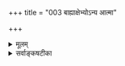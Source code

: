 +++
title = "003 बाह्याक्षेभ्योऽन्य आत्मा"

+++
<details><summary>मूलम्</summary>

बाह्याक्षेभ्योऽन्य आत्मा तदखिलविषयप्रत्यभिज्ञातुरैक्यात् कर्तुः स्मृत्यादिकार्ये करणमिति मनो मानसिद्धं ततोऽन्यत् ।  
प्राणास्सङ्घातरूपा वपुरुदितनयान्न ध्रुवं चेतयन्ते ज्ञानं च ज्ञातृधर्मः क्षणिकमपि च वस्तेन नास्याऽऽत्मभावः ॥ ३ ॥
</details>

<details><summary>सर्वाङ्कषटीका</summary>

सन्त्यन्येऽपि पक्षाः  
शरीरात्मवादिनाम् इव  
इन्द्रियाद्य्-आत्म-वादिनाम् अपि ।  
'देहेन्द्रियमनः प्राणधीभ्योऽन्यः ' इति ह्य् आचार्याः ।  
देहातिरिक्तत्वं च साधितम् ।  
'अहं पश्यामि' 'अहं शृणोमि' इत्यादि-प्रतीति-स्वारस्यात्  
इन्द्रियस्य अहम्-अर्थत्व-प्रतीत्या इन्द्रियाण्य् एवात्मेति,  
देहात्मवाद-निराकरणानन्तरम् इन्द्रियात्मवादं निराकरोति- **बाह्येत्यादि** ।  

इन्द्रियेष्व् अपि **मनः** आन्तरम् ।  
चक्षुरादि बाह्यं तु तद्-अपेक्षया प्रसिद्धतरम् ।  
अतः प्रथममस्य वर्णनम्। 

[[135]]

**बाह्याक्षेभ्यः** =बाह्येन्द्रियेभ्यः चक्षुरादिभ्यः  
**आत्मा** = अहम्-अर्थः **अन्यः** = अतिरिक्तः ।  
कुतः ? इत्यत्र  
'दर्शन-स्पर्शनाभ्याम् एकार्थ-ग्रहणात्' (न्या. सू. 3-1-1) इति पारमर्षं वचः स्मरन्नाह -  
**तद्-अखिल-विषय-प्रत्यभिज्ञातुः** = **तेषाम्** = इन्द्रियाणाम् अखिलाः ये विषयाः रूपरसगन्धस्पर्शशब्दाः, तेषां प्रत्यभिज्ञातुः प्रतिसन्धातुः **ऐक्यात्** =एकत्वात् ।  
अस्ति हि 'योऽहमपश्यं पूर्वम् यम्, सोऽहमद्य तं स्पृशामि' इति द्रष्टुः स्प्रष्टुश् च ऐक्यानुसन्धानम् ।  
द्रष्टृ चक्षुरिन्द्रियम्, स्पष्टृ तु त्वगिन्द्रियम् ।  
उभयोर् ऐक्यासंभवात्, उभयातिरिक्त एव कश्चित् एकः द्रष्टा च स्प्रष्टा च भवति ।  
'यस्य गन्धम् अजिघ्रम्, तद् इदं कुसुमं पश्यामि' इति अस्ति पञ्चानाम् अपीन्द्रियाणां परस्परं **प्रत्यभिज्ञा** ।  
अतः इन्द्रियातिरिक्त एवात्मा । 

'अहं पश्यामि' ' अहं जिघ्रेमि' इत्यादयस्तु, चैतन्याभिव्यक्ति-सहकारित्व-प्रयुक्तत्वाद् औपचारिका  
नार्थसाधनक्षमा इत्य्-आदिकम् अग्रे व्यक्ती-भविष्यति ।  
अतः इन्द्रियातिरिक्तत्वं आत्मनः सिद्धम् ।  

'प्रत्येकं चेतनत्वे बहुरिह कलहो वीतरागो न जातः' इत्येतद् दूषणम् अत्राप्य् ऊह्यम् ॥

‘अहमाददे' ‘अहं वाच्मि' इत्यादिव्यवहारात् कर्मेन्द्रियाणाम् अप्य् अहम्-अर्थत्व-निराकरणम् अत्र विवक्षितम् इत्यभिप्रायेण ‘बाह्याक्ष'पदम् ।  
'प्रत्यभिज्ञातुरैक्यात्' इति हेतुः समानो ज्ञानकर्मेन्द्रिययोः ।  
' योऽहं तत्रा- गच्छम्, स एवाहमिदमाददे' इति गन्तुरादातुश्चैक्यप्रत्यभिज्ञायास्सत्त्वात् ।  
अतः कर्मेन्द्रियाणाम् अनेकानाम् आत्मत्वासंभवः,  
ज्ञानेन्द्रिय-न्यायेनैव सिद्ध्यतीत्य् अभिप्रायेण पृथग्-अनुक्तिः ।  
एवं 'प्रत्येकं चेतनत्वे बहुरिह कलहः' इत्यादिन्यायो ऽत्रापि समानः ॥

अस्तु तर्हि मन एवाहम्-अर्थः,  
'अहं स्मरामि' 'अहं मन्ये' इत्यादौ  
मनस एव कर्तृत्वं भाति,  
तस्य एकत्वात् स्थिरत्वाच् च  
पूर्वोक्त-दोषाणां परिहारात् इत्यत्राह - **कर्तुर्**-इत्यादि ।  

मनः अस्तीत्य्-अत्र न हि प्रत्यक्षं प्रमाणम्,  
अतीन्द्रियं हि मनः ।  
रूपादि-साक्षात्कार-करणतया यथा चक्षुरादि-सिद्धिः,  
तथा स्मृत्यादि-करणतया मनसः सिद्धिः ।  
तथा च स्मृतेः करणतयैव मनसः सिद्ध्या,  
**स्मर्ता** = स्मृतिकर्ता अन्यः वर्तत एवेति, स एवात्मा;  
न तु करणतया सिद्धं मनः ।  
**कर्तुः** = स्मरणकर्तुः = स्मृत्यादिकार्ये;  
आदिपदेन सुख-दुःखाद्यनुभव-ग्रहणम् ।  
एवञ् च स्मृति-सुखादि-साक्षात्कार-करणतया  
मनः **मानसिद्धम्** = अनुमान-रूप-प्रमाण-सिद्धम् ।  
एवञ्च मनस्-साधन-काल एव  
**स्मृतिकर्ता** = स्मर्ता आत्मा सिद्ध एवेत्य् अतोऽपि मनः न आत्मा ।  
अत एव ‘स्वयम् एवात्मनात्मानं वेत्थ त्वम् ' ( गी. 10-15 ) इतिवद्-एकस्यैव कर्तृत्व-करणत्वे भवेताम् इत्य्-अस्य नावकाशः -  
मनस्-साधन-काल एवात्मनस् सिद्धत्वेन  
धर्मि-ग्राहक-प्रमाण-विरोधापत्तेः ।  
' अहं मन्ये' इत्यादिकं तु पूर्ववद् औपचारिकम्,  
'मनसा स्मरामि' इत्यपि - प्रयोगाच् च । 

ननु 

> अतीन्द्रियवस्तु-सद्-भावे श्रुतिर् एव प्रमाणं प्रदर्शितं पूर्वम् (जड. श्लो. 11 ) । 
अत्र तु स्मृत्यादि-करणतया मनसः सिद्धिर् इति  
कथम् उच्यत 

इति चेत्, सत्यम्;  
परमतानुरोधेन, प्रमाण-संप्लव-वादाद् वा तथोक्तिर् इति विभाव्यम् ॥

> मनसः आत्मत्वे निरस्ते,  
ततोऽपि पराः प्राणाः आत्मा भवन्तु,  
सुषुप्तौ मनस उपरतावपि प्राणानाम् अनुपरतेः ।  
मरणानन्तरं ' जीवो गतः' इति स्थाने 'प्राणा गताः' इति व्यवहरन्ति ।  
जीव-शब्दो ऽपि  
'जीव प्राण-धारणे' इति धातोर् निष्पन्नः  
जीव-प्राणयोर् निकट संबन्धं वक्ति ।  
'प्राणो हि पिता प्राणो माता' (छां. 7- 15- 1) इति जीव-वाचि-पित्रादि-शब्दैः समानाधिकरणतया प्राणशब्दो निर्दिश्यते ।  
अतः प्राण एवास्तु आत्मा,

इति चेत् — **सङ्घातरूपाः प्राणाः**,  
**वपुर्-उदितनयात्** = वपुषि शरीरे उदितः यः **नयः** = न्यायः -  
' प्रत्येकं चेतनत्वे बहुरिह कलहो वीतरागो न जातः' इत्युक्तः,  
तादृशन्यायात्  
**ध्रुवम्** = दृढम् अथवा सर्वथा  
**न चेतयन्ते** = चैतन्याश्रया न भवन्ति, चेतना न भवन्तीति भावः ।  

प्राणशब्द एक-वचनान्तः मुख्य-प्राण-मात्र-वाची ।  
तस्य वृत्तयः पञ्च ।  
एतद्दृष्ट्या तु नित्यं बहुवचनान्तः प्राणशब्दः ।  
प्राण-वृत्त्य्-अन्तर्गतोऽपि कश्चित् प्राणो वर्तते,  
'हृदि प्राणो गुदेऽपानः' इत्यादिप्रमाणात् ।  
अतश्च प्राणशब्दो मुख्यप्राणमात्रवाची कश्चित्,  
अन्यच् च तद्-वृत्ति-वाचीति मन्तव्यम् ।  
प्रकृते पञ्चप्राणानामात्मत्वं निराक्रियते ।  
'पुंसि भूम्न्य् असवः प्राणाः ' 'हृदि प्राणः ' इति कोशो द्रष्टव्यः ।  

प्राणानां प्रत्येकं चैतन्यम्, उत समुदाये ?  
द्वेधाप्यसंभवः पूर्वोक्तन्यायेन (पुट- 1) बोध्य इत्यर्थः ।  
'जीव' धातुः जीवप्राणयोर्निकटसंबन्धं वक्ति, न त्वभेदम् । 'जीवो गतः' इति स्थाने 'प्राणो गतः ' इत्युक्तिरपि जीवप्राणयोरत्यन्तनिकटसंबन्धमूला । संसार्यात्मनस्सकलव्यापारस्यापि प्राणाधीनत्वात् 'प्राणस्येदं वशे सर्वम्' (प्रश्न. 2-13 ) इत्यादिश्रुत्या च तद्दृढीकरणात् 'प्राणो हि पिता' इत्यादिनिर्देशः । ' प्राणी' इति वक्तव्ये प्राधान्यात् ‘प्राणः' इति निर्देशः । अन्यथा हि केवलप्राणस्य जडत्वात् प्राणोपासकस्येतरसर्व- श्रेष्ठत्वकथनं विरुद्ध्येत । अतः प्राणा अपि न जीवाः ॥

ननु "मुख्यप्राणस्यैकत्वात् उक्तदोषासंभवात्  
स एवास्त्वात्मे"ति चेत्,  
तादृश-प्राणस्य लोकतो ऽसिद्धेः, श्रुत्यैव सिद्धेः,  
श्रुत्यैव च प्राणानित्यतायाः, जीव-नित्यतायाश् च कथनात्  
मुख्यप्राणोऽपि नात्मा । 

जीव-दृष्ट्या प्राणस्य स्थानं महद् इति दृष्ट्यैव  
मन-आत्मवादानन्तरं प्राणात्मवाद-विचारः कृतः ।  
वस्तु-स्वरूप-दृष्ट्या तु प्राणापेक्षया मनः उपरितनं तत्त्वम् । मनो ह्य् आहङ्कारिकम् । प्राणास्तु वायुविशेषरूपाः, अत एव भौतिकाः ।  
विचारितं चेदं पूर्वसर एव ( श्लो. 43 ) ।  
एवं सत्य् अपि जीवोपकार-दृष्ट्या प्राणो मनोऽपेक्षयापि उपरितनः,  
'मनः प्राणे' इति हि मरणकाले मन-उत्क्रान्त्य्-अनन्तरम् एव प्राणोत्क्रान्ति-श्रवणात् ।  
तत्त्वोत्पत्ति-दृष्ट्या तु प्राणाद् ऊर्ध्वं मनः ।  
एतद्-दृष्ट्या प्राणमय-कोशानन्तरम् एव मनोमय-कोश उक्तस् तैत्तिरीयके ॥

प्राणात्मवादापेक्षया परो विज्ञानात्मवादः ।  
पुरुषे मृते ' जीवो निर्गतः ' 'प्राणो निर्गतः' इतिवत् 'ज्ञानं नष्टम्' इत्य् अप्य् अस्ति लोकव्यवहारः ।  
अतः ज्ञानम् एवात्मा इति सांख्याः,  
बौद्धैकदेशि-विज्ञान-वादिनः, ब्रह्म-विवर्त-वादिनश् च ।  
एतन्-मत-त्रयम् अपि एकयैव युक्त्या निराकरोति -  
ज्ञानं चेत्यादि । 

**ज्ञानं च** = ज्ञानं तु **ज्ञातृ-धर्मः** = ज्ञातुः आत्मनः धर्मः ।  
तेन **अस्य** = ज्ञानस्य **आत्मभावः** = आत्मत्वम् न ।  
बौद्धमतेऽधिक-दूषणम् - **अपि च वः क्षणिकम् अपि** इति ।  
क्षणिकात्मवादिनः किल ते ।  
एतेषाम् एव 'योगाचाराः' इत्य्-अपि प्रथा ।  
शरीरस्य क्षणिकस्यात्मत्वे, बाल्ये विलोकितस्य,  
तद्-अनन्तरं स्मरणानुपपत्त्यादिकम् अत्रापि समानम् इति भावः ।  

ज्ञानं किल 'जानामि' इति धात्व्-अर्थतया प्रतीयते । धात्वर्थश् च क्रिया-विशेषः ।  
क्रिया च कर्तुः धर्मः ।  
' अहं करोमि ' ' अहं जानामि' इति खलु व्यवहारः ।  
अत्र 'अहम्' इत्य् अन्यः शब्दः, 'जानामी' ति चान्यः शब्दः ।

[[137]]



' जानामि' इति धात्वर्थस्याश्रयतया प्रतीयमानः अहम्पदार्थः खलु आत्मा । ज्ञातुः अहमर्थस्यात्मनो धर्मः ज्ञानम् । अतः ज्ञानात्मवादोऽपि न प्रामाणिकः, किन्तु ज्ञात्रात्मवाद एव प्रामाणिकः ॥

ननु 

> सिद्धान्ते आत्मनः ज्ञान-रूपत्वाङ्गीकारात्,  
ज्ञान-पदेन निर्देशः आवश्यक एवेति,  
कथं तन्निरास 

इति चेत्, तत्त्वं न जानाति भवान् ।  
आत्मनः स्व-प्रकाशत्वात् 'ज्ञान-स्वरूपः' इत्युच्यते । 'ज्ञानम्' इति पदं तु धर्म-वाच्य् एव ।  
‘अहम्' इत्येव आत्म-वाची शब्दः ।  
अधिकम् अग्रे ( श्लो. 5) भविष्यति ॥


यद्य् अप्य् अत्र ज्ञानात्मवादः, विज्ञानात्मवादश् च नैकः ।  
सांख्याः, तद्-अनुसारिणः वेदान्त्य्-एकदेशिनश् च ज्ञानात्म-वादिनः ।  
योगाचारास् तु विज्ञानात्म-वादिनः, न तु ज्ञानात्म-वादिनः ।  

जीवात्मा च विज्ञानात्मा ।  
'विज्ञानात्मा पुरुषः' (प्र.5-9)  
‘विज्ञानात्मा सह देवैश् च सर्वेः' ( प्र -11 ) इत्यादाव् इदं स्पष्टम् ।  
एतत् तत्त्वं समये व्यक्ती-भविष्यति ।  

ज्ञान-विज्ञान-पदयोः  
'ज्ञान-विज्ञान-तृप्तात्मा' (गी. 6 - 8 )  
'ज्ञानं विज्ञान-सहितम् ' ( गी. 9 - 1 )  
'ज्ञानं विज्ञानम् आस्तिक्यम्' (गी.18-42 )  
इत्यादावसकृत् सहप्रयोगात् पर्यायत्वं न भवति ।  

पद-द्वय-समभिव्याहारे तथात्वेऽपि,  
प्रत्येकं तयोः पदयोः नास्ति पर्यायत्वम् इति तु न वाच्यम्;  
अर्थ-भेद-ज्ञान-वतस् तत्-तद्-अर्थे व्यवस्थिततयैव  
पदस्य प्रयोक्तव्यत्वात् ,  
स्थूल-दृष्टि-व्यवहारस्यार्थसाधकत्वासंभवात्।   

अतश् चात्र ज्ञान-पद-प्रयोगो न युज्यत इव;  
तथापि बहुभिस् तथा व्यवहारात्  
तद्-अनुसारेणैवम् उक्तम् । 

एतेन  
'अस्तु तर्हि क्षणिक-विज्ञाने गौरवात् नित्य-विज्ञानम् एवात्मा' ( मु.प्रत्य.) इत्य्-आदिकम् अप्यापातत एव ।  
स्थूल-दृष्ट्या ऋत-सत्य-पदवत्  
ज्ञान-विज्ञान-पदे पर्यायतया प्रयुज्येते ।  
एतत्-प्रसिद्ध्य्-अनुरोधेनैवाचार्यैः नवीनानां रीतिर् अनुसृतेति द्रष्टव्यम् ।  

वस्तुतस् तु बौद्धा नैरात्म्य-वादिनः ।  
अतः 'विज्ञानात्म-वादी' इत्यपि न युक्तम्;  
किन्तु 'विज्ञान-वादी' इत्येव युक्तम् ।  

परं तु स्कन्ध-पञ्चकात्मनि जीवे  
विज्ञानस्याप्राधान्यात् 'विज्ञानात्म-वादी' इति नवीनानां क्वचिन् निर्देशः ॥

ननु केषाम् एते मतभेदाः ?  
चार्वाकाणाम् एवेति बहवः ।  

> 'शरीरस्य न चैतन्यं  
मृतेषु व्यभिचारतः।  
तथात्वं चेद् इन्द्रियाणाम्  
उपघाते कथं स्मृतिः ॥  
मनोऽपि न तथा ' (मुक्ता.) 

इत्य्-आदाव् अपि वर्णिता एते ।  
इन्द्रियादयः किलानुमान-गम्याः।  

तर्हि ‘प्रत्यक्षम् एकं प्रमाणम् इति चार्वाकाः' इति कथम्?  
चार्वाक-भेदा इत्य् अस्त्व् इत्यादि-कथनं बालिश-भाव-मूलम् ।  
एवं सति 

> 'असुराणां व्यामोहनार्थं सुरगुरुणा चार्वाक-मतम् उपदिष्टम्' 

इत्यादेस् तिलाञ्जलिर् एव ।  

किञ्च 'प्रत्यक्षमेव प्रमाणम्' इत्युक्त्वा  
'प्रत्यक्ष-सिद्धानि भूतानि चत्वार्येव सन्ति' इत्य् अप्य् उक्त्वा,  
'तेभ्यश् चैतन्यं किण्व+++(=yeast)++++आदिभ्यो मद-शक्तिवत्' इति कथने,  
चैतन्यस्य केन प्रमाणेन सिद्धिः ?  
इति प्रश्ने किमुत्तरम् ?  

न हि चैतन्यं चक्षुर्-आदिग्राह्यम् ।  
नापि मनो-ग्राह्यम्, मनस एव प्रत्यक्षेणासिद्धेः ।  
अतो विचारासहत्वात्, प्राचीनैर् अनुल्लेखाच् च  
'चार्वाक-दर्शनम्' पण्डित-कुल-कल्पना-मात्रम् ॥

इदम् अत्रावधेयम् -  
आत्मा नामाहम्-अर्थः ।  
अयम् एव प्रत्यग्-अर्थः ।  
'कश्चिद् धीरः प्रत्यग्-आत्मानम् ऐक्षत् (कठ. 2- 4- 1) इति श्रुतिरपि ।  
तथाच 'अहम्' इति प्रतीतिर् यत्र यत्र भवति,  
तस्य सर्वास्याप्य् आत्मत्वं प्रसज्यत एव ।  

तत्र प्रथमं स्थूले शरीरे 'अहम्' इति प्रत्यक्त्वं सर्वानुभव-सिद्धम् ।  
अत आत्मवादस्यात्रैवोपक्रमः।  
अत एव 

> 'विज्ञान-घन एवैतेभ्यो भूतेभ्यस्  
> समुत्थाय तान्य् एवानु विनश्यति'  
> (बृ. 4-4-12 ) 

इति याज्ञवल्क्येनोपदेशे,  

> 'अत्रैव मा भगवान् अमूम् उहन्  
न प्रेत्य संज्ञास्तीति' 

इति मैत्रेय्या स्वस्य मोहे कथितेऽपि, याज्ञवल्क्यः 

> 'न वा अरे अहं मोहं ब्रवीम्य्  
अलं वा अर इदं विज्ञानाय' 

इति प्रत्युवाच सः ।  
अध्यात्मविज्ञानस्येदं प्रथमसोपान-रूपम् इत्य् आशयः ।  

एतद् विवरण-रूपम् एवान्न-मय--प्राण-मय--मनो-मय--विज्ञान-मयानन्दमयात्म-वादास् तैत्तिरीयक-वर्णिताः ।  
अस्य साधन-वर्णन-रूपा भृगुवल्ली ।  
एवं 

> ‘स वा अयमात्मा ब्रह्म विज्ञानमयो मनोमयः प्राणमयः' (बृ. 6-4-5) 

इत्याद्यपि द्रष्टव्यम् । एवं मधुविद्यायां 

> ‘यश् चायम् अध्यात्मं शारीरः’(बृ. 4-5-1) 

इत्याद्य् आरभ्य 'यश् चायम् अध्यात्मं मानुषः' (13) इत्य्-आद्य् अपि द्रष्टव्यम् ॥

> आसीद् ऐन्धनिकः कश्चित्  
जीवन् कष्टेन दुर्भगः ।  
एधेभ्यस् स ययौ जातु  
वन-प्रान्तं समीप-गम् ॥  
तत्रागतस् तदा साधुः  
कश्चित्तं दययाब्रवीत् ।  
किम् अत्र क्लिश्यसे गच्छ  
वनान्तर् इति चाब्रवीत् ॥  
सोऽपि गत्वा वनस्यान्तर्  
अपश्यच्चन्दनद्रुमान् ।  
विस्मितस्स तु तत्काष्ठान्  
विक्रीय सुखितोऽभवत् ॥  
>
> पुनः कदाचित्तं साधुः  
गन्तुं प्राहाग्रतोऽपि सः ।  
सोऽपि गत्वा ततोऽप्यन्तस्  
त्वपश्यद् राजताश् शिलाः ॥  
ता आदाय तु दीनस्सः  
क्रमशो धनिकोऽभवत् ।  
>
> पुनरप्याह तं साधुस्  
ततोऽन्तर् गन्तुम् अग्रतः ॥  
सोऽपि गत्वा ततस् तत्र  
सुवर्ण-शकलान् बहून् ।  
दृष्ट्वानीय प्रमुदितस्  
ततोऽपि धनिकोऽभवत् । 
> 
> पुनरप्याह तं साधुस्  
ततोऽन्तर् गन्तुमग्रतः ।  
सोऽपि गत्वा ततस्तत्र  
वज्रवैडूर्यकान् बहून् ।  
निधीन् अनन्तान् संप्राप्य  
नित्यानन्दयुतोऽभवत् ।  
> 
> एवं हि वर्ततेऽध्यात्म-  
रहस्यं गहनं क्रमात् ॥  
भूतात्मानम् उपक्रम्या-  
ऽऽपरमात्मानमेव च ।  
सर्वं स एव सर्वात्मा  
भाति सर्वत्र सर्वदा ॥

तथा हि श्रुतिस्मृतयः - 

> 'सर्वं तं परादाद्यो ऽन्यत्रात्मनस् सर्वं वेद' (बृ.4-4-6, 6-5-7),  
'पुरुषे त्वाविस्तराम् आत्मा' (ऐ.ब्रा.)  
'स वा एष पुरुषः पञ्चधा पञ्चात्मा,  
येन सर्वमिदं प्रोतम्' (म. ना. 50),  
'भूतात्मा चेन्द्रियात्मा च बुद्ध्यात्मा च तथा भवान् । जीवात्मा परमात्मा च त्वमेवं पञ्चधा स्थितः ॥', 'एको विष्णुर्महद्भूतं पृथग्भूतान्यनेकशः । त्रीन् लोकान् व्याप्य भूतात्मा भुङ्गे विश्वभुगव्ययः' 'एकत्वे सति नानात्वं नानात्वे सति चैकता । अचिन्त्यं ब्रह्मणो रूपं कस्तद्वेदितुमर्हति ॥ 

इत्याद्याः । 

> 'वस्तुतस्त्विदं सर्वं क्षीरे सर्पिरिवार्पितम्' (श्वे.1-16) 

इत्युक्तरित्यनुसारितैत्तिरीयपञ्चकोशमूलम् । 

श्रीभाष्यकारा अपि संसार्यात्मनो भूत-मयत्वं वदन्तीत्यप्यवधेयम्  (ब्र.सू.4-2-5)॥

शिष्टं सर्वं बुद्धिमद्भिस्  
स्वयम् ऊह्यं ततोऽथवा ।  
सेव्यास् सन्तो मार्गयित्वा  
सत्सङ्गस् सर्वभेषजम् ॥ ३ ॥
</details>
